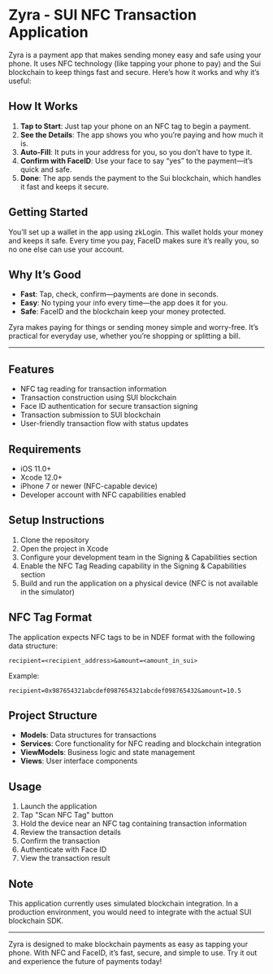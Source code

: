
# Zyra - SUI NFC Transaction Application

Zyra is a payment app that makes sending money easy and safe using your phone. It uses NFC technology (like tapping your phone to pay) and the Sui blockchain to keep things fast and secure. Here’s how it works and why it’s useful:

## How It Works
1. **Tap to Start**: Just tap your phone on an NFC tag to begin a payment.
2. **See the Details**: The app shows you who you’re paying and how much it is.
3. **Auto-Fill**: It puts in your address for you, so you don’t have to type it.
4. **Confirm with FaceID**: Use your face to say “yes” to the payment—it’s quick and safe.
5. **Done**: The app sends the payment to the Sui blockchain, which handles it fast and keeps it secure.

## Getting Started
You’ll set up a wallet in the app using zkLogin. This wallet holds your money and keeps it safe. Every time you pay, FaceID makes sure it’s really you, so no one else can use your account.

## Why It’s Good
- **Fast**: Tap, check, confirm—payments are done in seconds.
- **Easy**: No typing your info every time—the app does it for you.
- **Safe**: FaceID and the blockchain keep your money protected.

Zyra makes paying for things or sending money simple and worry-free. It’s practical for everyday use, whether you’re shopping or splitting a bill.

---

## Features
- NFC tag reading for transaction information
- Transaction construction using SUI blockchain
- Face ID authentication for secure transaction signing
- Transaction submission to SUI blockchain
- User-friendly transaction flow with status updates

## Requirements
- iOS 11.0+
- Xcode 12.0+
- iPhone 7 or newer (NFC-capable device)
- Developer account with NFC capabilities enabled

## Setup Instructions
1. Clone the repository
2. Open the project in Xcode
3. Configure your development team in the Signing & Capabilities section
4. Enable the NFC Tag Reading capability in the Signing & Capabilities section
5. Build and run the application on a physical device (NFC is not available in the simulator)

## NFC Tag Format
The application expects NFC tags to be in NDEF format with the following data structure:
```
recipient=<recipient_address>&amount=<amount_in_sui>
```
Example:
```
recipient=0x987654321abcdef0987654321abcdef098765432&amount=10.5
```

## Project Structure
- **Models**: Data structures for transactions
- **Services**: Core functionality for NFC reading and blockchain integration
- **ViewModels**: Business logic and state management
- **Views**: User interface components

## Usage
1. Launch the application
2. Tap "Scan NFC Tag" button
3. Hold the device near an NFC tag containing transaction information
4. Review the transaction details
5. Confirm the transaction
6. Authenticate with Face ID
7. View the transaction result

## Note
This application currently uses simulated blockchain integration. In a production environment, you would need to integrate with the actual SUI blockchain SDK.

---

Zyra is designed to make blockchain payments as easy as tapping your phone. With NFC and FaceID, it’s fast, secure, and simple to use. Try it out and experience the future of payments today!
